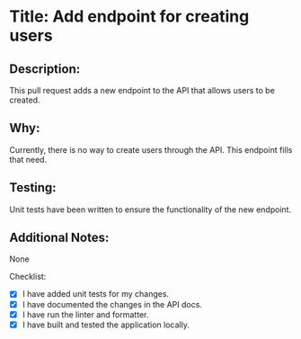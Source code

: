 # Title: Add endpoint for creating users

## Description:
This pull request adds a new endpoint to the API that allows users to be created.

## Why:
Currently, there is no way to create users through the API. This endpoint fills that need.

## Testing:
Unit tests have been written to ensure the functionality of the new endpoint.

## Additional Notes:
None

Checklist:
* [X] I have added unit tests for my changes.
* [X] I have documented the changes in the API docs.
* [X] I have run the linter and formatter.
* [X] I have built and tested the application locally.

